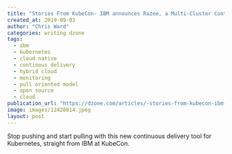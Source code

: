 ```yaml
---
title: "Stories From KubeCon- IBM announces Razee, a Multi-Cluster Continuous..."
created_at: 2019-09-03
author: "Chris Ward"
categories: writing dzone
tags: 
  - ibm
  - kubernetes
  - cloud native
  - continous delivery
  - hybrid cloud
  - monitoring
  - pull oriented model
  - open source
  - cloud
publication_url: "https://dzone.com/articles/-stories-from-kubecon-ibm-announces-razee-a-multi"
image: images/12428814.jpeg
layout: post
---
```

Stop pushing and start pulling with this new continuous delivery tool for Kubernetes, straight from IBM at KubeCon.

